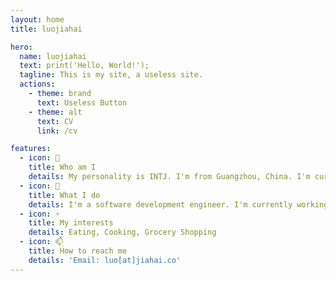 ```yaml
---
layout: home
title: luojiahai

hero:
  name: luojiahai
  text: print('Hello, World!');
  tagline: This is my site, a useless site.
  actions:
    - theme: brand
      text: Useless Button
    - theme: alt
      text: CV
      link: /cv

features:
  - icon: 🤔
    title: Who am I
    details: My personality is INTJ. I'm from Guangzhou, China. I'm currently located in Melbourne, Australia.
  - icon: 🔭
    title: What I do
    details: I'm a software development engineer. I'm currently working hard for a living.
  - icon: ⚡
    title: My interests
    details: Eating, Cooking, Grocery Shopping
  - icon: 📫
    title: How to reach me
    details: 'Email: luo[at]jiahai.co'
---
```

